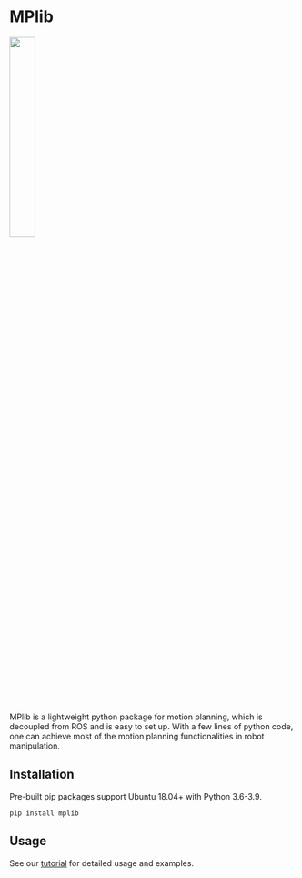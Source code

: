 # MPlib

<img src="demo.gif" width="30%">

MPlib is a lightweight python package for motion planning, which is decoupled from ROS and is easy to set up. With a few lines of python code, one can achieve most of the motion planning functionalities in robot manipulation.

## Installation

Pre-built pip packages support Ubuntu 18.04+ with Python 3.6-3.9.

```
pip install mplib
```

## Usage

See our [tutorial](https://sapien.ucsd.edu/docs/latest/tutorial/motion_planning/getting_started.html) for detailed usage and examples.
